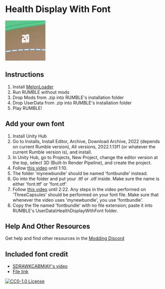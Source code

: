 # Health Display With Font
![Photo](icon.png)

## Instructions
1. Install [MelonLoader](https://github.com/LavaGang/MelonLoader)
2. Run RUMBLE without mods
3. Drop Mods from .zip into RUMBLE's installation folder
4. Drop UserData from .zip into RUMBLE's installation folder
5. Play RUMBLE!

## Add your own font
1. Install Unity Hub
2. Go to Installs, Install Editor, Archive, Download Archive, 2022 (depends on current Rumble version), All versions, 2022.1.13f1 (or whatever the current Rumble version is), and install.
3. In Unity Hub, go to Projects, New Project, change the editor version at the top, select 3D (Built-In Render Pipeline), and create the project.
4. Follow [this video](https://www.youtube.com/embed/GTe1Aepl0p4?end=70) until 1:10.
5. The folder 'mynewbundle' should be named 'fontbundle' instead.
6. Go into the folder and put your .ttf or .otf inside. Make sure the name is either 'font.ttf' or 'font.otf'.
7. Follow [this video](https://www.youtube.com/embed/GTe1Aepl0p4?start=95&end=142) until 2:22. Any steps in the video performed on 'ThreeCapsules' should be performed on your font file. Make sure that whenever the video uses 'mynewbundle', you use 'fontbundle'.
8. Copy the file named 'fontbundle' with no file extension; paste it into RUMBLE's UserData\HealthDisplayWithFont folder.

## Help And Other Resources
Get help and find other resources in the [Modding Discord](https://discord.gg/fsbcnZgzfa)

## Included font credit
- [SDRAWKCABMIAY's video](https://youtu.be/wp4VaVm_XpI)
- [File link](https://drive.google.com/drive/folders/1-Wr4TW4FVQ8j8EyKAMHPa-D2Srg05Fyk)


[![CC0-1.0 License](https://img.shields.io/badge/License-CC0_1.0_Universal-green.svg)](https://github.com/ninjaguardian/HealthDisplayWithFont?tab=CC0-1.0-1-ov-file)
